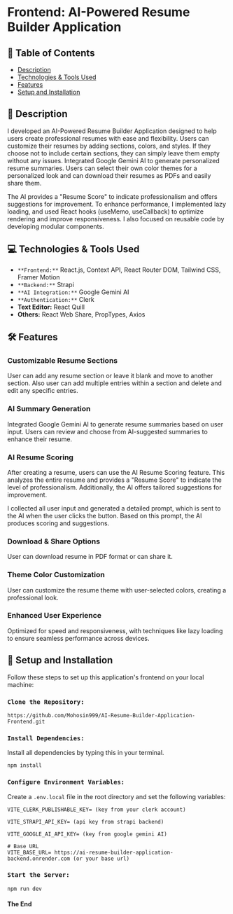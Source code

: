 # Frontend: AI-Powered Resume Builder Application

## 📑 Table of Contents

- [Description](#-description)
- [Technologies & Tools Used](#-technologies--tools-used)
- [Features](#-features)
- [Setup and Installation](#-setup-and-installation)

## 📄 Description

I developed an AI-Powered Resume Builder Application designed to help users create professional resumes with ease and flexibility. Users can customize their resumes by adding sections, colors, and styles. If they choose not to include certain sections, they can simply leave them empty without any issues. Integrated Google Gemini AI to generate personalized resume summaries. Users can select their own color themes for a personalized look and can download their resumes as PDFs and easily share them.

The AI provides a "Resume Score" to indicate professionalism and offers suggestions for improvement. To enhance performance, I implemented lazy loading, and used React hooks (useMemo, useCallback) to optimize rendering and improve responsiveness. I also focused on reusable code by developing modular components.

## 💻 Technologies & Tools Used

- `**Frontend:**` React.js, Context API, React Router DOM, Tailwind CSS, Framer Motion
- `**Backend:**` Strapi
- `**AI Integration:**` Google Gemini AI
- `**Authentication:**` Clerk
- **Text Editor:** React Quill
- **Others:** React Web Share, PropTypes, Axios

## 🛠 Features

### Customizable Resume Sections

User can add any resume section or leave it blank and move to another section. Also user can add multiple entries within a section and delete and edit any specific entries.

### AI Summary Generation

Integrated Google Gemini AI to generate resume summaries based on user input. Users can review and choose from AI-suggested summaries to enhance their resume.

### AI Resume Scoring

After creating a resume, users can use the AI Resume Scoring feature. This analyzes the entire resume and provides a "Resume Score" to indicate the level of professionalism. Additionally, the AI offers tailored suggestions for improvement.

I collected all user input and generated a detailed prompt, which is sent to the AI when the user clicks the button. Based on this prompt, the AI produces scoring and suggestions.

### Download & Share Options

User can download resume in PDF format or can share it.

### Theme Color Customization

User can customize the resume theme with user-selected colors, creating a professional look.

### Enhanced User Experience

Optimized for speed and responsiveness, with techniques like lazy loading to ensure seamless performance across devices.

## 🚀 Setup and Installation

Follow these steps to set up this application's frontend on your local machine:

### `Clone the Repository:`

```
https://github.com/Mohosin999/AI-Resume-Builder-Application-Frontend.git
```

### `Install Dependencies:`

Install all dependencies by typing this in your terminal.

```
npm install
```

### `Configure Environment Variables:`

Create a `.env.local` file in the root directory and set the following variables:

```
VITE_CLERK_PUBLISHABLE_KEY= (key from your clerk account)

VITE_STRAPI_API_KEY= (api key from strapi backend)

VITE_GOOGLE_AI_API_KEY= (key from google gemini AI)

# Base URL
VITE_BASE_URL= https://ai-resume-builder-application-backend.onrender.com (or your base url)
```

### `Start the Server:`

```
npm run dev
```

#### The End
